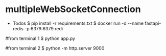 


# multipleWebSocketConnection
- Todos 
$ pip install -r requirements.txt
$ docker run -d --name fastapi-redis -p 6379:6379 redi

#from terminal 1
$ python app.py

#from terminal 2
$ python -m http.server  9000
